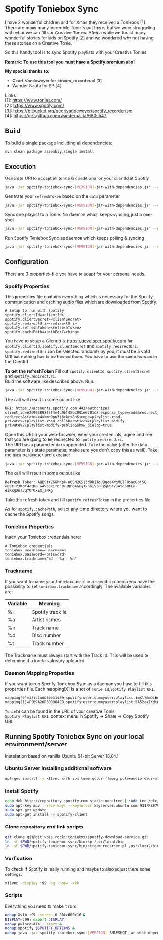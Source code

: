 # Spotify Toniebox Sync
I have 2 wonderful children and for Xmas they received a Toniebox [1]. 
There are many many incredbile Tonie's out there, but we were struggeling with what we can fill our Creative Tonies.
After a while we found many wonderful stories for kids on Spotify [2] and we wondered why not having these stories on a Creative Tonie.

So this handy tool is to sync Spotify playlists with your Creative Tonies.

**Remark: To use this tool you must have a Spotify premium abo!**   

**My special thanks to:** 
* Geert Vandeweyer for stream_recorder.pl [3]
* Wander Nauta for SP [4]

Links:  
[1]: https://www.tonies.com/  
[2]: https://www.spotify.com/  
[3]: https://bitbucket.org/geertvandeweyer/spotify_recorder/src    
[4]: https://gist.github.com/wandernauta/6800547  

## Build
To build a single package including all dependencies:
```bash
mvn clean package assembly:single install
```

## Execution
Generate URI to accept all terms & conditions for your clientId at Spotify
```bash
java -jar spotify-toniebox-sync-[VERSION]-jar-with-dependencies.jar --apicode
```
Generate your `refreshToken` based on the `data` parameter
```bash
java -jar spotify-toniebox-sync-[VERSION]-jar-with-dependencies.jar --code "[DATA PARAMETER]"
```
Sync one playlist to a Tonie. No daemon which keeps syncing, just a one-shot
```bash
java -jar spotify-toniebox-sync-[VERSION]-jar-with-dependencies.jar --playlist "[PLAYLIST NAME ON SPOTIFY]" --tonie "[NAME OF TONIE]"
``` 
Run Spotify Toniebox Sync as daemon which keeps polling & syncing
```bash
java -jar spotify-toniebox-sync-[VERSION]-jar-with-dependencies.jar --daemon &
```

## Configuration
There are 3 properties-file you have to adapt for your personal needs.

### Spotify Properties
This properties file contains everything which is necessary for the Spotify communication and caching audio files which are downloaded from Spotify.
```properties
# Setup to run with Spotify
spotify.clientId=<clientId>
spotify.clientSecret=<clientSecret>
spotify.redirectUri=<redirectUri>
spotify.refreshToken=<refreshToken>
spotify.cachePath=<pathForCaching>
```

You have to setup a ClientId at https://developer.spotify.com for `spotify.clientId`, `spotify.clientSecret` and `spotify.redirectUri`.  
`spotify.redirectUri` can be selected randomly by you, it must be a valid URI but nothing has to be hosted there. You have to use the same here as in the ClientId

**To get the refreshToken**
Fill out `spotify.clientId`, `spotify.clientSecret` and `spotify.redirectUri`.  
Buid the software like described above.
Run:
```bash
java -jar spotify-toniebox-sync-[VERSION]-jar-with-dependencies.jar --apicode
``` 
The call will result in some output like
```text
URI: https://accounts.spotify.com:443/authorize?client_id=e26995898f9f4e4d9bf45b3001e6701d&response_type=code&redirect_uri=https%3A%2F%2Fmaximilian.voss.rocks%2Fspotify-redirect&state=x4xkmn9pu3j6ukrs8n&scope=playlist-read-private%2Cplaylist-read-collaborative%2Cplaylist-modify-private%2Cplaylist-modify-public&show_dialog=true
```

Open this URI in your web-browser, enter your credentials, agree and see that you are going to be redirected to `spotify.redirectUri`.  
The URI has a  parameter `data` appended. Take the value (after the data parameter is a state parameter, make sure you don't copy this as well).
Take the `data` parameter and execute:
```bash
java -jar spotify-toniebox-sync-[VERSION]-jar-with-dependencies.jar --code "[DATA-PARAMETER]"
```
The call will result in some output like
```text
Refresh Token: AQBStXZ6GhKpU-eGSN2GS13d0kITqUBgqeXWgMLlFOSacOpjSQ-nB9F-Y3KOT4dGRB_aAV5bX1T8hDoKQP04hGqJkhhiVonKZgWBFVuWSqoHDEm-eiKKg0nT3qY0nOxEX_zNXg
```
Take the refresh token and fill `spotify.refreshToken` in the properties file.

As for `spotify.cachePath`, select any temp directory where you want to cache the Spotify songs.

### Toniebox Properties 
Insert your Toniebox credentials here:
```properties
# Toniebox credentials
toniebox.username=<username>
toniebox.password=<password>
toniebox.trackname="%d - %a - %n"
```

### Trackname 
If you want to name your toniebox users in a specific schema you have the possibility to set `toniebox.trackname` accordingly.
The available variables are:

| Variable | Meaning    |
|----------|------------|
| %i | Spotify track Id |
| %a | Artist names     |
| %n | Track name       |
| %d | Disc number      |
| %t | Track number     |

The Trackname must always start with the Track Id. This will be used to determine if a track is already uploaded.

### Daemon Mapping Properties
If you want to run Spotify Toniebox Sync as a daemon you have to fill this properties file.
Each mapping[X] is a set of `Tonie Id`;`Spotify Playlist URI`.
```properties
mapping[0]=3E141A0D500314E9;spotify:user:dummyuser:playlist:1mXl7MwD1BGILtZVW4af4f
mapping[1]=F969A20D500384E9;spotify:user:dummyuser:playlist:5A52aoIXdtWS20WmZ9FVGR
``` 

`TonieId` can be found in the URL of your creative Tonie.  
`Spotify Playlist URI`: context menu in Spotify -> Share -> Copy Spotify URI.

## Running Spotify Toniebox Sync on your local environment/server
Installation based on vanilla Ubuntu 64-bit Server 18.04.1

### Ubuntu Server installing additional software
```bash
apt-get install -y x11vnc xvfb sox lame qdbus ffmpeg pulseaudio dbus-x11 xinit
```

### Install Spotify
```bash
echo deb http://repository.spotify.com stable non-free | sudo tee /etc/apt/sources.list.d/spotify.list 
sudo apt-key adv --recv-keys --keyserver keyserver.ubuntu.com 931FF8E79F0876134EDDBDCCA87FF9DF48BF1C90 
sudo apt-get update 
sudo apt-get install -y spotify-client 
```

### Clone repository and link scripts
```bash
git clone git@git.voss.rocks:toniebox/spotify-download-service.git
ln -sf $PWD/spotify-toniebox-sync/bin/sp /usr/local/bin
ln -sf $PWD/spotify-toniebox-sync/bin/stream_recorder.pl /usr/local/bin/
```

### Verfication
To check if Spotify is really running and maybe to also adjust there some settings.
```bash
x11vnc -display :99 -bg -nopw -xkb
```

### Scripts
Everything you need to make it run:
```bash 
nohup Xvfb :99 -screen 0 800x600x16 &
DISPLAY=:99; export DISPLAY
nohup pulseaudio --start &
nohup spotify $SPOTIFY_OPTIONS &
nohup java -jar spotify-toniebox-sync-[VERSION]-SNAPSHOT-jar-with-dependencies.jar --daemon & 
```